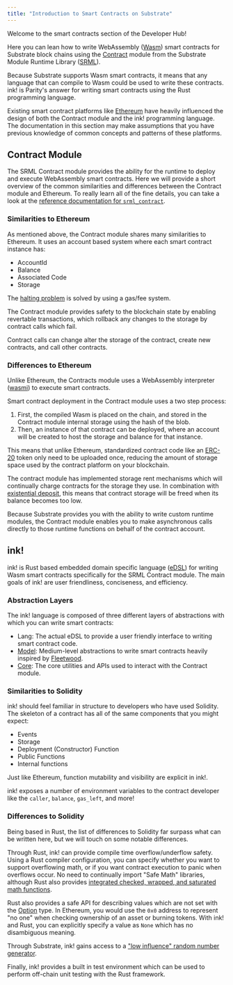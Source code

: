 ```yaml
---
title: "Introduction to Smart Contracts on Substrate"
---
```


Welcome to the smart contracts section of the Developer Hub!

Here you can lean how to write WebAssembly ([Wasm](overview/glossary.md#webassembly-wasm)) smart contracts for Substrate block chains using the [Contract](https://github.com/paritytech/substrate/tree/master/srml/contract) module from the Substrate Module Runtime Library ([SRML](https://substrate.dev/docs/en/overview/glossary#srml-substrate-runtime-module-library)).

Because Substrate supports Wasm smart contracts, it means that any language that can compile to Wasm could be used to write these contracts. ink! is Parity's answer for writing smart contracts using the Rust programming language.

Existing smart contract platforms like [Ethereum](https://www.ethereum.org/) have heavily influenced the design of both the Contract module and the ink! programming language. The documentation in this section may make assumptions that you have previous knowledge of common concepts and patterns of these platforms.

## Contract Module

The SRML Contract module provides the ability for the runtime to deploy and execute WebAssembly smart contracts. Here we will provide a short overview of the common similarities and differences between the Contract module and Ethereum. To really learn all of the fine details, you can take a look at the [reference documentation for `srml_contract`](https://crates.parity.io/srml_contract/index.html).

### Similarities to Ethereum

As mentioned above, the Contract module shares many similarities to Ethereum. It uses an account based system where each smart contract instance has:

* AccountId
* Balance
* Associated Code
* Storage

The [halting problem](https://en.wikipedia.org/wiki/Halting_problem) is solved by using a gas/fee system.

The Contract module provides safety to the blockchain state by enabling revertable transactions, which rollback any changes to the storage by contract calls which fail.

Contract calls can change alter the storage of the contract, create new contracts, and call other contracts.

### Differences to Ethereum

Unlike Ethereum, the Contracts module uses a WebAssembly interpreter ([wasmi](https://github.com/paritytech/wasmi/)) to execute smart contracts.

Smart contract deployment in the Contract module uses a two step process:

1. First, the compiled Wasm is placed on the chain, and stored in the Contract module internal storage using the hash of the blob.
2. Then, an instance of that contract can be deployed, where an account will be created to host the storage and balance for that instance.

This means that unlike Ethereum, standardized contract code like an [ERC-20](https://en.wikipedia.org/wiki/ERC-20) token only need to be uploaded once, reducing the amount of storage space used by the contract platform on your blockchain.

The contract module has implemented storage rent mechanisms which will continually charge contracts for the storage they use. In combination with [existential deposit](overview/glossary.md#existential-deposit), this means that contract storage will be freed when its balance becomes too low.

Because Substrate provides you with the ability to write custom runtime modules, the Contract module enables you to make asynchronous calls directly to those runtime functions on behalf of the contract account.

## ink!

ink! is Rust based embedded domain specific language ([eDSL](https://wiki.haskell.org/Embedded_domain_specific_language)) for writing Wasm smart contracts specifically for the SRML Contract module. The main goals of ink! are user friendliness, conciseness, and efficiency.

### Abstraction Layers

The ink! language is composed of three different layers of abstractions with which you can write smart contracts:

* Lang: The actual eDSL to provide a user friendly interface to writing smart contract code.
* [Model](https://paritytech.github.io/ink/ink_model/index.html): Medium-level abstractions to write smart contracts heavily inspired by [Fleetwood](https://github.com/paritytech/fleetwood).
* [Core](https://paritytech.github.io/ink/ink_core/index.html): The core utilities and APIs used to interact with the Contract module.

### Similarities to Solidity

ink! should feel familiar in structure to developers who have used Solidity. The skeleton of a contract has all of the same components that you might expect:

* Events
* Storage
* Deployment (Constructor) Function
* Public Functions
* Internal functions

Just like Ethereum, function mutability and visibility are explicit in ink!.

ink! exposes a number of environment variables to the contract developer like the `caller`, `balance`, `gas_left`, and more!

### Differences to Solidity

Being based in Rust, the list of differences to Solidity far surpass what can be written here, but we will touch on some notable differences.

Through Rust, ink! can provide compile time overflow/underflow safety. Using a Rust compiler configuration, you can specify whether you want to support overflowing math, or if you want contract execution to panic when overflows occur. No need to continually import "Safe Math" libraries, although Rust also provides [integrated checked, wrapped, and saturated math functions](https://doc.rust-lang.org/std/primitive.u32.html).

Rust also provides a safe API for describing values which are not set with the [Option](https://doc.rust-lang.org/std/option/index.html) type. In Ethereum, you would use the `0x0` address to represent "no one" when checking ownership of an asset or burning tokens. With ink! and Rust, you can explicitly specify a value as `None` which has no disambiguous meaning.

Through Substrate, ink! gains access to a ["low influence" random number generator](https://crates.parity.io/srml_system/struct.Module.html#method.random). 

Finally, ink! provides a built in test environment which can be used to perform off-chain unit testing with the Rust framework.